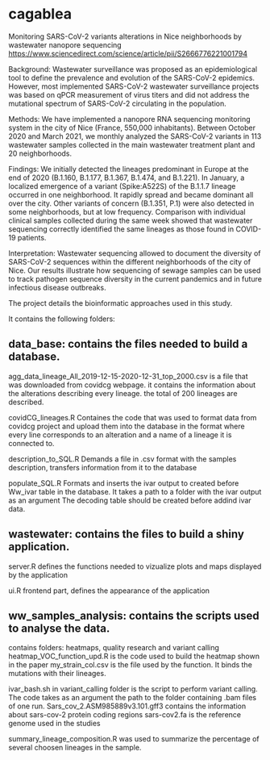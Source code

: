 # cagablea
Monitoring SARS-CoV-2 variants alterations in Nice neighborhoods by wastewater nanopore sequencing
https://www.sciencedirect.com/science/article/pii/S2666776221001794

Background: Wastewater surveillance was proposed as an epidemiological tool to define the prevalence and evolution of the SARS-CoV-2 epidemics. However, most implemented SARS-CoV-2 wastewater surveillance projects was based on qPCR measurement of virus titers and did not address the mutational spectrum of SARS-CoV-2 circulating in the population. 

Methods: We have implemented a nanopore RNA sequencing monitoring system in the city of Nice (France, 550,000 inhabitants). Between October 2020 and March 2021, we monthly analyzed the SARS-CoV-2 variants in 113 wastewater samples collected in the main wastewater treatment plant and 20 neighborhoods.

Findings: We initially detected the lineages predominant in Europe at the end of 2020 (B.1.160, B.1.177, B.1.367, B.1.474, and B.1.221). In January, a localized emergence of a variant (Spike:A522S) of the B.1.1.7 lineage occurred in one neighborhood. It rapidly spread and became dominant all over the city. Other variants of concern (B.1.351, P.1) were also detected in some neighborhoods, but at low frequency. Comparison with individual clinical samples collected during the same week showed that wastewater sequencing correctly identified the same lineages as those found in COVID-19 patients.

Interpretation: Wastewater sequencing allowed to document the diversity of SARS-CoV-2 sequences within the different neighborhoods of the city of Nice. Our results illustrate how sequencing of sewage samples can be used to track pathogen sequence diversity in the current pandemics and in future infectious disease outbreaks.


The project details the bioinformatic approaches used in this study. 

It contains the following folders:

data_base: contains the files needed to build a database.
----------------------------------------------------------
agg_data_lineage_All_2019-12-15-2020-12-31_top_2000.csv
 is a file that was downloaded from covidcg webpage. it contains the information about the alterations describing every lineage. the total of 200 lineages are described. 
 
 covidCG_lineages.R
 Containes the code that was used to format data from covidcg project and upload them into the database in the format where every line corresponds to an alteration and a name of a lineage it is connected to.
 
 description_to_SQL.R
 Demands a file in .csv format with the samples description, transfers information from it to the database
 
populate_SQL.R
Formats and inserts the ivar output to created before Ww_ivar table in the database.
It takes a path to a folder with the ivar output as an argument
The decoding table should be created before addind ivar data.

wastewater: contains the files to build a shiny application. 
-------------------------------------------------------------
server.R
defines the functions needed to vizualize plots and maps displayed by the application

ui.R
frontend part, defines the appearance of the application

ww_samples_analysis: contains the scripts used to analyse the data.
--------------------------------------------------------------------- 
contains folders: heatmaps, quality research and variant calling
heatmap_VOC_function_upd.R is the code used to build the heatmap shown in the paper
my_strain_col.csv is the file used by the function. It binds the mutations with their lineages.

ivar_bash.sh in variant_calling folder is the script to perform variant calling. The code takes as an argument the path to the folder containing .bam files of one run.
Sars_cov_2.ASM985889v3.101.gff3 contains the information about sars-cov-2 protein coding regions
sars-cov2.fa is the reference genome used in the studies

summary_lineage_composition.R was used to summarize the percentage of several choosen lineages in the sample.


 
